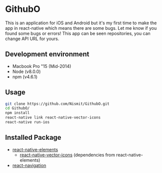 # GithubO
This is an application for iOS and Android but it's my first time to make the app in react-native which means there are some bugs. Let me know if you found some bugs or errors!
This app can be seen repositories, you can change API URL for yours.

## Development environment
- Macbook Pro "15 (Mid-2014)
- Node (v8.0.0)
- npm (v4.6.1)

## Usage
```bash
git clone https://github.com/Nismit/GithubO.git
cd GithubO/
npm install
react-native link react-native-vector-icons
react-native run-ios
```

## Installed Package
- [react-native-elements](https://github.com/react-native-training/react-native-elements)
  - [react-native-vector-icons](https://github.com/oblador/react-native-vector-icons) (dependencies from react-native-elements)
- [react-navigation](https://github.com/react-community/react-navigation)
